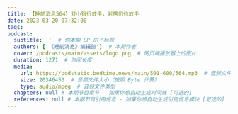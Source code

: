 ```yaml
---
title: 【睡前消息564】对小银行放手，对房价也放手
date: 2023-03-20 07:32:00
tags:
podcast:
  subtitle: ''  # 你本期 EP 的子标题
  authors: ['《睡前消息》编辑部']  # 本期作者
  cover: /podcasts/main/assets/logo.png  # 网页端播放器上的图片
  duration: 1271  # 时间长度
  media:
    url: https://podstatic.bedtime.news/main/501-600/564.mp3  # 音频文件
    size: 20346453  # 音频文件大小（按照 Byte 计算）
    type: audio/mpeg  # 音频文件类型
  chapters: null # 本期节目章节 - 如果你想自动生成时间线 [可选的]
  references: null # 本期节目引用信息 - 如果你想自动生成引用信息模块 [可选的]
---
```


